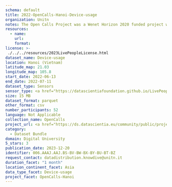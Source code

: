```yaml
---
schema: default
title: 2022-OpenCalls-Hanoi-Device-usage
organization: Unitn
notes: The Open Calls Project was a Wenet Horizon 2020 funded project with the goal of developing a diversity-aware, machine-mediated paradigm for social interactions. It collected information on the eating/drinking activities of the students of FPT University in Vietnam. The project was carried out in June and July 2022. The project set out to sense the daily activity data of respondents through the mobile phone sensors, collect health data through daily food log surveys, collect alcohol-drinking activities coupled with the motives for drinking, and conduct semi-structured surveys to gather feedback on the project. Data collection was carried out in three big cities across Vietnam. The i-Log application was used to collect sensor data from participants with the language set to Vietnamese. The food-drink activities were collected with an i-Log survey filled in by the respondents three times a day.
resources:
  - name: 
    url: 
    format: 
license: >-
 ./../../resources/2023LivePeopleLicense.html
dataset_name: Device-usage
location: Hanoi (Vietnam)
latitude_map: 21.03
longitude_map: 105.8
start_date: 2022-06-13
end_date: 2022-07-11
dataset_type: Sensors
sensor_type: <a href="https://datascientiafoundation.github.io/LivePeople/datasets/2022-OC1-Hanoi-Airplane%20Mode%20Event/">airplane mode</a>, <a href="https://datascientiafoundation.github.io/LivePeople/datasets/2022-OC1-Hanoi-Doze%20Event/">doze</a>, <a href="https://datascientiafoundation.github.io/LivePeople/datasets/2022-OC1-Hanoi-Ring%20Mode%20Event/">ring mode</a>, <a href="https://datascientiafoundation.github.io/LivePeople/datasets/2022-OC1-Hanoi-Screen%20Event/">screen</a>, <a href="https://datascientiafoundation.github.io/LivePeople/datasets/2022-OC1-Hanoi-Touch%20Event/">touch</a>, <a href="https://datascientiafoundation.github.io/LivePeople/datasets/2022-OC1-Hanoi-Batterycharge%20Event/">battery charge</a>, <a href="https://datascientiafoundation.github.io/LivePeople/datasets/2022-OC1-Hanoi-Battery%20Monitoring%20Log/">battery level</a>, <a href="https://datascientiafoundation.github.io/LivePeople/datasets/2022-OC1-Hanoi-User%20Presence%20Event/">user presence</a>
size: 15 MB
dataset_format: parquet
other_format: csv
number_participants: 52
language: Not Applicable
collection_name: OpenCalls
project_url: <a href="https://ds.datascientia.eu/community/public/projects/3b975830-9ecc-4127-855b-f88b8b5fe2ca">https://ds.datascientia.eu/community/public/projects/3b975830-9ecc-4127-855b-f88b8b5fe2ca</a>
category: 
  - Dataset Bundle
domain: Digital University
5_stars: 3
publication_date: 2023-12-20
identifier: 006.AAAJ.AAJ.BS-BV-BW-BX-BY-BU-BT-BZ
request_contact: datadistribution.knowdive@unitn.it
duration_facet: "1 month"
location_continent_facet: Asia
data_type_facet: Device-usage
project_facet: OpenCalls-Hanoi
---
```

